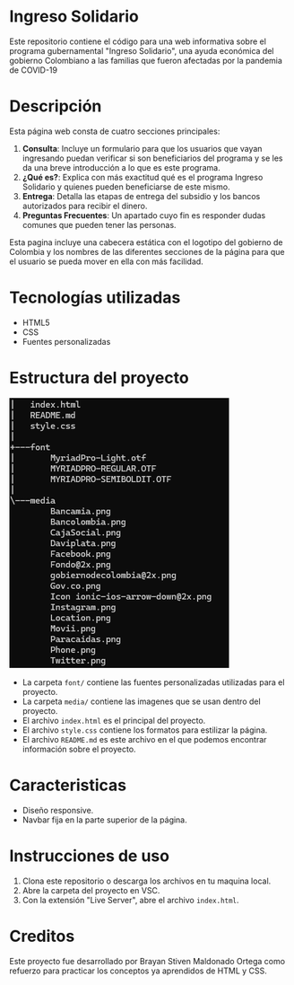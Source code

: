 # Ingreso Solidario
Este repositorio contiene el código para una web informativa sobre el programa gubernamental "Ingreso Solidario", una ayuda económica del gobierno Colombiano a las familias que fueron afectadas por la pandemia de COVID-19

# Descripción 
Esta página web consta de cuatro secciones principales:

1. **Consulta**: Incluye un formulario para que los usuarios que vayan ingresando puedan verificar si son beneficiarios del programa y se les da una breve introducción a lo que es este programa.
2. **¿Qué es?**: Explica con más exactitud qué es el programa Ingreso Solidario y quienes pueden beneficiarse de este mismo.
3. **Entrega**: Detalla las etapas de entrega del subsidio y los bancos autorizados para recibir el dinero.
4. **Preguntas Frecuentes**: Un apartado cuyo fin es responder dudas comunes que pueden tener las personas.

Esta pagina incluye una cabecera estática con el logotipo del gobierno de Colombia y los nombres de las diferentes secciones de la página para que el usuario se pueda mover en ella con más facilidad.

# Tecnologías utilizadas
- HTML5
- CSS
- Fuentes personalizadas

# Estructura del proyecto
![image](/media/Proyect.png)

- La carpeta `font/` contiene las fuentes personalizadas utilizadas para el proyecto.
- La carpeta `media/` contiene las imagenes que se usan dentro del proyecto.
- El archivo `index.html` es el principal del proyecto.
- El archivo `style.css` contiene los formatos para estilizar la página.
- El archivo `README.md` es este archivo en el que podemos encontrar información sobre el proyecto.

# Caracteristicas
- Diseño responsive.
- Navbar fija en la parte superior de la página.

# Instrucciones de uso 
1. Clona este repositorio o descarga los archivos en tu maquina local.
2. Abre la carpeta del proyecto en VSC.
3. Con la extensión "Live Server", abre el archivo `index.html`.

# Creditos 
Este proyecto fue desarrollado por Brayan Stiven Maldonado Ortega como refuerzo para practicar los conceptos ya aprendidos de HTML y CSS.
